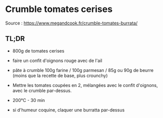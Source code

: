 # Crumble tomates cerises

Source : https://www.megandcook.fr/crumble-tomates-burrata/

## TL;DR

- 800g de tomates cerises
- faire un confit d'oignons rouge avec de l'ail
- pâte à crumble 100g farine / 100g parmesan / 85g ou 90g de beurre (moins que la recette de base, plus crounchy)

- Mettre les tomates coupées en 2, mélangées avec le confit d'oignons, avec le crumble par-dessus.
- 200°C - 30 min
- si d'humeur coquine, claquer une burratta par-dessus
